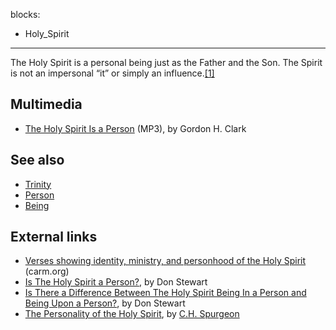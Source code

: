 blocks:
- Holy_Spirit
---
The Holy Spirit is a personal being just as the Father and the Son.
The Spirit is not an impersonal “it” or simply an
influence.[[1]](http://www.bible.org/page.asp?page_id=392)

## Multimedia

-   [The Holy Spirit Is a Person](http://www.trinitylectures.org/MP3/The_Holy_Spirit_is_a_Person.mp3)
    (MP3), by Gordon H. Clark

## See also

-   [Trinity](Trinity "Trinity")
-   [Person](Person "Person")
-   [Being](Being "Being")

## External links

-   [Verses showing identity, ministry, and personhood of the Holy Spirit](http://www.carm.org/doctrine/trinityspirit.htm)
    (carm.org)
-   [Is The Holy Spirit a Person?](http://www.blueletterbible.org/faq/nbi/404.html),
    by Don Stewart
-   [Is There a Difference Between The Holy Spirit Being In a Person and Being Upon a Person?](http://www.blueletterbible.org/faq/nbi/824.html),
    by Don Stewart
-   [The Personality of the Holy Spirit](http://www.biblebb.com/files/spurgeon/0004.htm),
    by [C.H. Spurgeon](C.H._Spurgeon "C.H. Spurgeon")



